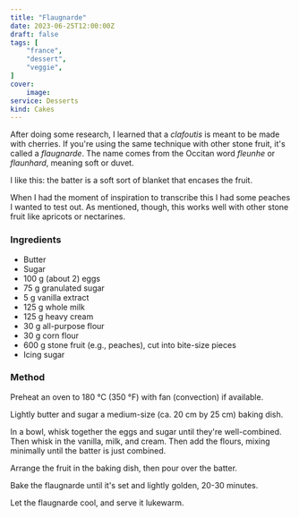 ```yaml
---
title: "Flaugnarde"
date: 2023-06-25T12:00:00Z
draft: false
tags: [
    "france",
    "dessert",
    "veggie",
]
cover:
    image: 
service: Desserts
kind: Cakes
---
```


After doing some research, I learned that a _clafoutis_ is meant to be made with cherries. If you're using the same technique with other stone fruit, it's called a _flaugnarde_. The name comes from the Occitan word _fleunhe_ or _flaunhard_, meaning soft or duvet.

I like this: the batter is a soft sort of blanket that encases the fruit.

When I had the moment of inspiration to transcribe this I had some peaches I wanted to test out. As mentioned, though, this works well with other stone fruit like apricots or nectarines.

### Ingredients

* Butter
* Sugar
* 100 g (about 2) eggs
* 75 g granulated sugar
* 5 g vanilla extract
* 125 g whole milk
* 125 g heavy cream
* 30 g all-purpose flour
* 30 g corn flour
* 600 g stone fruit (e.g., peaches), cut into bite-size pieces
* Icing sugar

### Method

Preheat an oven to 180 °C (350 °F) with fan (convection) if available.

Lightly butter and sugar a medium-size (ca. 20 cm by 25 cm) baking dish.

In a bowl, whisk together the eggs and sugar until they're well-combined. Then whisk in the vanilla, milk, and cream. Then add the flours, mixing minimally until the batter is just combined.

Arrange the fruit in the baking dish, then pour over the batter.

Bake the flaugnarde until it's set and lightly golden, 20-30 minutes.

Let the flaugnarde cool, and serve it lukewarm.
